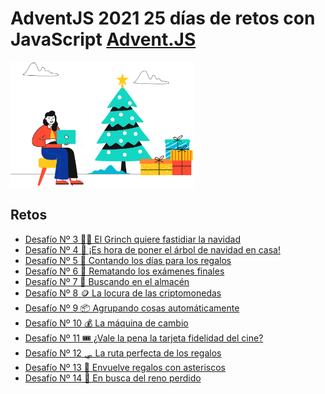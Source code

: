 # AdventJS 2021 25 días de retos con JavaScript [Advent.JS](https://2021.adventjs.dev/)

<div>
  <img height="200" src="./../logo.svg" />
</div>

## Retos

  - [Desafío Nº 3 🧟‍♂️ El Grinch quiere fastidiar la navidad](./AJS-2021/../03/enunciado.md)
  - [Desafío Nº 4 🎄 ¡Es hora de poner el árbol de navidad en casa!](./AJS-2021/../04/enunciado.md)
  - [Desafío Nº 5 📆 Contando los días para los regalos](./AJS-2021/../05/enunciado.md)
  - [Desafío Nº 6 📝 Rematando los exámenes finales](./AJS-2021/../06/enunciado.md)
  - [Desafío Nº 7 🏪 Buscando en el almacén](./AJS-2021/../07/enunciado.md)
  - [Desafío Nº 8 🪙 La locura de las criptomonedas](./AJS-2021/../08/enunciado.md)
  - [Desafío Nº 9 📦 Agrupando cosas automáticamente](./AJS-2021/../09/enunciado.md)
  - [Desafío Nº 10 💰 La máquina de cambio](./AJS-2021/../10/enunciado.md)
  - [Desafío Nº 11 🎟️ ¿Vale la pena la tarjeta fidelidad del cine?](./AJS-2021/../11/enunciado.md)
  - [Desafío Nº 12 🛷 La ruta perfecta de los regalos](./AJS-2021/../12/enunciado.md)
  - [Desafío Nº 13 🎁 Envuelve regalos con asteriscos](./AJS-2021/../13/enunciado.md)
  - [Desafío Nº 14 🦌 En busca del reno perdido](./AJS-2021/../14/enunciado.md)
